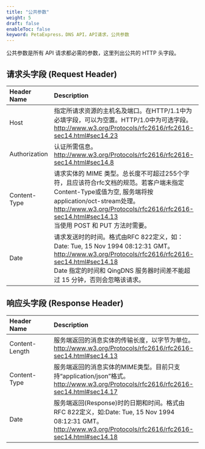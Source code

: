 ```yaml
---
title: "公共参数"
weight: 5
draft: false
enableToc: false
keyword: PetaExpress，DNS API，API请求，公共参数
---
```


公共参数是所有 API 请求都必需的参数，这里列出公共的 HTTP 头字段。

## 请求头字段 (Request Header)

|<span style="display:inline-block;width:100px">Header Name</span>|Description|
|:---|:---|
|Host|指定所请求资源的主机名及端口。在HTTP/1.1中为必填字段，可以为空置。HTTP/1.0中为可选字段。<br>http://www.w3.org/Protocols/rfc2616/rfc2616-sec14.html#sec14.23|
|Authorization|认证所需信息。<br>http://www.w3.org/Protocols/rfc2616/rfc2616-sec14.html#sec14.8|
|Content-Type|请求实体的 MIME 类型。总长度不可超过255个字符，且应该符合rfc文档的规范。若客户端未指定Content-Type或值为空, 服务端将按application/oct-stream处理。<br>http://www.w3.org/Protocols/rfc2616/rfc2616-sec14.html#sec14.13<br>当使用 POST 和 PUT 方法时需要。|
|Date|请求发送时的时间。格式由RFC 822定义，如： Date: Tue, 15 Nov 1994 08:12:31 GMT。<br>http://www.w3.org/Protocols/rfc2616/rfc2616-sec14.html#sec14.18<br>Date 指定的时间和 QingDNS 服务器时间差不能超过 15 分钟，否则会忽略该请求。|


## 响应头字段 (Response Header)

|<span style="display:inline-block;width:100px">Header Name</span>|Description|
|:---|:---|
|Content-Length|服务端返回的消息实体的传输长度，以字节为单位。<br>http://www.w3.org/Protocols/rfc2616/rfc2616-sec14.html#sec14.13|
|Content-Type|服务端返回的消息实体的MIME类型。目前只支持“application/json”格式。<br>http://www.w3.org/Protocols/rfc2616/rfc2616-sec14.html#sec14.17|
|Date|服务端返回(Response)时的日期和时间。格式由RFC 822定义，如:Date: Tue, 15 Nov 1994 08:12:31 GMT。<br>http://www.w3.org/Protocols/rfc2616/rfc2616-sec14.html#sec14.18|

